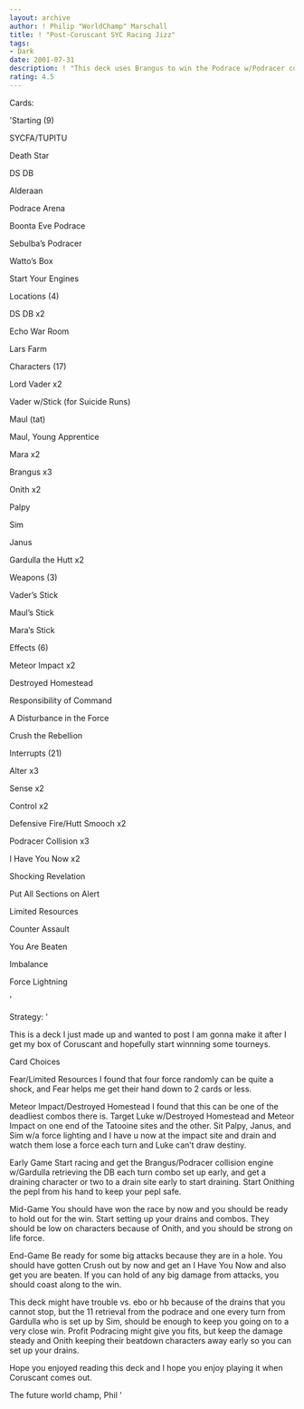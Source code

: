 ```yaml
---
layout: archive
author: ! Philip "WorldChamp" Marschall
title: ! "Post-Coruscant SYC Racing Jizz"
tags:
- Dark
date: 2001-07-31
description: ! "This deck uses Brangus to win the Podrace w/Podracer collisions, and then use Gardulla to get everything back. It also uses Maul, Vader, Mara, and Palpy to drain and battle. Manipulation screws the opponent so he can’t do anything."
rating: 4.5
---
```

Cards: 

'Starting (9)

SYCFA/TUPITU

Death Star

DS DB

Alderaan

Podrace Arena

Boonta Eve Podrace

Sebulba’s Podracer

Watto’s Box

Start Your Engines


Locations (4)

DS DB x2

Echo War Room

Lars Farm


Characters (17)

Lord Vader x2

Vader w/Stick (for Suicide Runs)

Maul (tat)

Maul, Young Apprentice

Mara x2

Brangus x3

Onith x2

Palpy 

Sim

Janus

Gardulla the Hutt x2


Weapons (3)

Vader’s Stick

Maul’s Stick

Mara’s Stick


Effects (6)

Meteor Impact x2

Destroyed Homestead

Responsibility of Command

A Disturbance in the Force

Crush the Rebellion


Interrupts (21)

Alter x3

Sense x2

Control x2

Defensive Fire/Hutt Smooch x2

Podracer Collision x3

I Have You Now x2

Shocking Revelation

Put All Sections on Alert

Limited Resources

Counter Assault

You Are Beaten

Imbalance

Force Lightning

'

Strategy: '

This is a deck I just made up and wanted to post I am gonna make it after I get my box of Coruscant and hopefully start winnning some tourneys.


Card Choices 


Fear/Limited Resources I found that four force randomly can be quite a shock, and Fear helps me get their hand down to 2 cards or less.


Meteor Impact/Destroyed Homestead I found that this can be one of the deadliest combos there is. Target Luke w/Destroyed Homestead and Meteor Impact on one end of the Tatooine sites and the other. Sit Palpy, Janus, and Sim w/a force lighting and I have u now at the impact site and drain and watch them lose a force each turn and Luke can’t draw destiny.


Early Game Start racing and get the Brangus/Podracer collision engine w/Gardulla retrieving the DB each turn combo set up early, and get a draining character or two to a drain site early to start draining. Start Onithing the pepl from his hand to keep your pepl safe. 


Mid-Game You should have won the race by now and you should be ready to hold out for the win. Start setting up your drains and combos. They should be low on characters because of Onith, and you should be strong on life force. 


End-Game Be ready for some big attacks because they are in a hole. You should have gotten Crush out by now and get an I Have You Now and also get you are beaten. If you can hold of any big damage from attacks, you should coast along to the win.


This deck might have trouble vs. ebo or hb because of the drains that you cannot stop, but the 11 retrieval from the podrace and one every turn from Gardulla who is set up by Sim, should be enough to keep you going on to a very close win. Profit Podracing might give you fits, but keep the damage steady and Onith keeping their beatdown characters away early so you can set up your drains. 


Hope you enjoyed reading this deck and I hope you enjoy playing it when Coruscant comes out.


The future world champ, Phil '